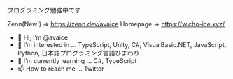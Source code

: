 プログラミング勉強中です

Zenn(New!) => https://zenn.dev/avaice
Homepage => https://w.cho-ice.xyz/ 

- 👋 Hi, I’m @avaice
- 👀 I’m interested in ... TypeScript, Unity, C#, VisualBasic.NET, JavaScript, Python, 日本語プログラミング言語ひまわり
- 🌱 I’m currently learning ... C#, TypeScript
- 📫 How to reach me ... Twitter

<!---
avaice/avaice is a ✨ special ✨ repository because its `README.md` (this file) appears on your GitHub profile.
You can click the Preview link to take a look at your changes.
--->

